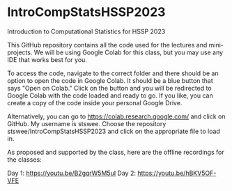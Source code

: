 # IntroCompStatsHSSP2023
Introduction to Computational Statistics for HSSP 2023

This GitHub repository contains all the code used for the lectures and mini-projects. We will be using Google Colab for this class, but you may use any IDE that works best for you. 

To access the code, navigate to the correct folder and there should be an option to open the code in Google Colab. It should be a blue button that says "Open on Colab." Click on the button and you will be redirected to Google Colab with the code loaded and ready to go. If you like, you can create a copy of the code inside your personal Google Drive. 

Alternatively, you can go to https://colab.research.google.com/ and click on GitHub. My username is stswee. Choose the repository stswee/IntroCompStatsHSSP2023 and click on the appropriate file to load in. 

As proposed and supported by the class, here are the offline recordings for the classes:

Day 1: https://youtu.be/B2gqrW5M5uI
Day 2: https://youtu.be/hBKV5OF-VFE
